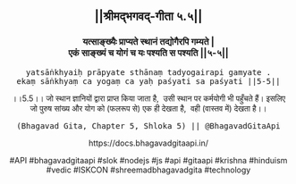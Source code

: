 <center><h2>||श्रीमद्‍भगवद्‍-गीता ५.५||</h2>
<h3>यत्साङ्ख्यैः प्राप्यते स्थानं तद्योगैरपि गम्यते |<br/>एकं साङ्ख्यं च योगं च यः पश्यति स पश्यति ||५-५||</h3>
<pre>yatsāṅkhyaiḥ prāpyate sthānaṃ tadyogairapi gamyate .<br/>ekaṃ sāṅkhyaṃ ca yogaṃ ca yaḥ paśyati sa paśyati ||5-5||</pre>
<p>।।5.5।। जो स्थान ज्ञानियों द्वारा प्राप्त किया जाता है,  उसी स्थान पर कर्मयोगी भी पहुँचते हैं। इसलिए जो पुरुष सांख्य और योग को (फलरूप से) एक ही देखता है,  वही (वास्तव में) देखता है।।</p>
<pre>(Bhagavad Gita, Chapter 5, Shloka 5) || @BhagavadGitaApi</pre><p>https://docs.bhagavadgitaapi.in/</p><p>#API #bhagavadgitaapi #slok #nodejs #js #api #gitaapi #krishna #hinduism #vedic #ISKCON #shreemadbhagavadgita #technology</p></center>